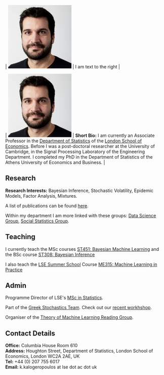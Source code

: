 | ![Flowers](/kostas_photo.jpg) | I am text to the right |

| ![kostas](kostas_photo.jpg) |  **Short Bio:** I am currently an Associate Professor in the [Department of Statistics](http://www.lse.ac.uk/statistics) of the [London School of Economics](http://www.lse.ac.uk). Before I was a post-doctoral researcher at the University of Cambridge, in the Signal Processing Laboratory of the Engineering Department. I completed my PhD in the Department of Statistics of the Athens University of Economics and Business.                                                           |

## Research

**Research Interests:** Bayesian Inference, Stochastic Volatility, Epidemic Models, Factor Analysis, Mixtures.

A list of publications can be found [here](http://www.lse.ac.uk).    

Within my department I am more linked with these groups: [Data Science Group](http://www.lse.ac.uk/Statistics/Research/Data-Science), [Social Statistics Group](http://www.lse.ac.uk/Statistics/Research/Social-Statistics).         

## Teaching 

I currently teach the MSc courses [ST451: Bayesian Machine Learning](http://www.lse.ac.uk/resources/calendar/courseGuides/ST/2019_ST451.htm?from_serp=1) and the BSc course [ST308: Bayesian Inference](http://www.lse.ac.uk/resources/calendar/courseGuides/ST/2019_ST308.htm?from_serp=1)

I also teach the [LSE Summer School](http://www.lse.ac.uk/Study-at-LSE/Summer-Schools/Summer-School) Course [ME315: Machine Learning in Practice](https://www.lse.ac.uk/study-at-lse/Summer-Schools/Summer-School/Courses/Secure/Research-Methods-Data-Science-and-Mathematics/ME315)

## Admin

Programme Director of LSE's [MSc in Statistics](http://www.lse.ac.uk/study-at-lse/Graduate/Degree-programmes-2020/MSc-Statistics).

Part of the [Greek Stochastics Team](http://www.stochastics.gr). Check out our [recent workhshop](http://www.stochastics.gr/meetings/lambda/index.html).

Organiser of the [Theory of Machine Learning Reading Group](https://kostaskalog.github.io/theoryML2019-20/).

## Contact Details 

**Office:** Columbia House Room 610 <br>
**Address:** Houghton Street, Department of Statistics, London School of Economics, London WC2A 2AE, UK <br>
**Tel:** +44 (0) 207 755 6017 <br>
**Email:** k.kalogeropoulos at lse dot ac dot uk<br>
